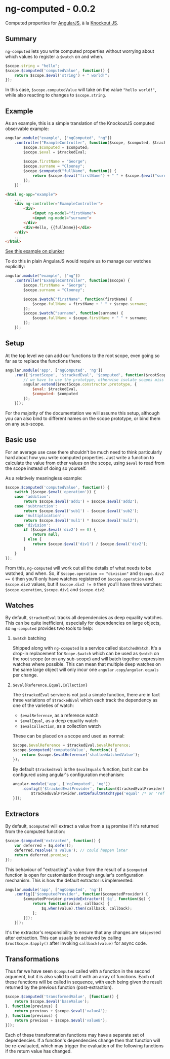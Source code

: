 # ng-computed - 0.0.2

Computed properties for [AngularJS][1], à la [Knockout JS][2].

[1]: http://angularjs.org/
[2]: http://knockoutjs.com/

## Summary

`ng-computed` lets you write computed properties without worrying
about which values to register a `$watch` on and when.

```javascript
$scope.string = "hello";
$scope.$computed('computedValue', function() {
    return $scope.$eval('string') + " world!";
});
```

In this case, `$scope.computedValue` will take on the value `"hello
world!"`, while also reacting to changes to `$scope.string`.

## Example

As an example, this is a simple translation of the KnockoutJS computed
observable example:

```javascript
angular.module("example", ["ngComputed", "ng"])
    .controller("ExampleController", function($scope, $computed, $trackedEval) {
        $scope.$computed = $computed;
        $scope.$eval = $trackedEval;
    
        $scope.firstName = "George";
        $scope.surname = "Clooney";
        $scope.$computed("fullName", function() {
            return $scope.$eval("firstName") + " " + $scope.$eval("surname");
        });
    })'
```

```html
<html ng-app="example">
    ...
    <div ng-controller="ExampleController">
        <div>
            <input ng-model="firstName">
            <input ng-model="surname">
        </div>
        <div>Hello, {{fullName}}</div>
    </div>
    ...
</html>
```

[See this example on plunker][3]

[3]: http://plnkr.co/edit/dtK8nqK72fBiGYNNE5x8

To do this in plain AngularJS would require us to manage our watches
explicitly:

```javascript
angular.module("example", ["ng"])
    .controller("ExampleController", function($scope) {
        $scope.firstName = "George"; 
        $scope.surname = "Clooney";

        $scope.$watch("firstName", function(firstName) {
            $scope.fullName = firstName + " " + $scope.surname;
        });
        $scope.$watch("surname", function(surname) {
            $scope.fullName = $scope.firstName + " " + surname;
        });
    });
```

## Setup

At the top level we can add our functions to the root scope, even
going so far as to replace the functions there:

```javascript
angular.module('app', ['ngComputed', 'ng'])
    .run(['$rootScope', '$trackedEval', '$computed', function($rootScope, $trackedEval, $computed) {
        // we have to use the prototype, otherwise isolate scopes miss out
        angular.extend($rootScope.constructor.prototype, {
            $eval: $trackedEval,
            $computed: $computed
        });
    }]);
```

For the majority of the documentation we will assume this setup,
although you can also bind to different names on the scope prototype,
or bind them on any sub-scope.

## Basic use

For an average use case there shouldn't be much need to think
particularly hard about how you write computed properties. Just write
a function to calculate the value from other values on the scope,
using `$eval` to read from the scope instead of doing so yourself.

As a relatively meaningless example:

```javascript
$scope.$computed('computedValue', function() {
    switch ($scope.$eval('operation')) {
    case 'addition':
        return $scope.$eval('add1') + $scope.$eval('add2');
    case 'subtraction':
        return $scope.$eval('sub1') - $scope.$eval('sub2');
    case 'multiplication':
        return $scope.$eval('mul1') * $scope.$eval('mul2');
    case 'division':
        if ($scope.$eval('div2') == 0) {
            return null;
        } else {
            return $scope.$eval('div1') / $scope.$eval('div2');
        }
    }
});
```

From this, `ng-computed` will work out all the details of what needs
to be watched, and when. So, if `$scope.operation == "division"` and
`$scope.div2 == 0` then you'll only have watches registered on
`$scope.operation` and `$scope.div2` values, but if `$scope.div2 != 0`
then you'll have three watches: `$scope.operation`, `$scope.div1` and
`$scope.div2`.

## Watches

By default, `$trackedEval` tracks all dependencies as deep equality
watches. This can be quite inefficient, especially for dependencies on
large objects, so `ng-computed` provides two tools to help:

1. `$watch` batching

    Shipped along with `ng-computed` is a service called
    `$batchedWatch`. It's a drop-in replacement for `Scope.$watch`
    which can be used as `$watch` on the root scope (or on any
    sub-scope) and will batch together expression watches where
    possible. This can mean that multiple deep watches on the same
    large object will only incur one `angular.copy`/`angular.equals`
    per change.

2. `$eval{Reference,Equal,Collection}`

    The `$trackedEval` service is not just a simple function, there
    are in fact three variations of `$trackedEval` which each track
    the dependency as one of the varieties of watch:

    * `$evalReference`, as a reference watch
    * `$evalEqual`, as a deep equality watch
    * `$evalCollection`, as a collection watch

    These can be placed on a scope and used as normal:

    ```javascript
    $scope.$evalReference = $trackedEval.$evalReference;
    $scope.$computed('computedValue', function() {
        return $scope.$evalReference('shallowWatchedValue');
    });
    ```

    By default `$trackedEval` is the `$evalEquals` function, but it
    can be configured using angular's configuration mechanism:

    ```javascript
    angular.module('app', ['ngComputed', 'ng'])
        .config(['$trackedEvalProvider', function($trackedEvalProvider) {
            $trackedEvalProvider.setDefaultWatchType('equal' /* or 'reference' or 'collection'*/);
    }]);
    ```

## Extractors

By default, `$computed` will extract a value from a `$q` promise if
it's returned from the computed function:

```javascript
$scope.$computed('extracted', function() {
    var deferred = $q.defer();
    deferred.resolve('a value'); // could happen later
    return deferred.promise;
});
```

This behaviour of "extracting" a value from the result of a
`$computed` function is open for customisation through angular's
configuration mechanism. This is how the default extractor is
implemented:

```javascript
angular.module('app', ['ngComputed', 'ng'])
    .config(['$computedProvider', function($computedProvider) {
        $computedProvider.provideExtractor(['$q', function($q) {
            return function(value, callback) {
                $q.when(value).then(callback, callback);
            };
        }]);
    }]);
```

It's the extractor's responsibility to ensure that any changes are
`$digest`ed after extraction. This can usually be achieved by calling
`$rootScope.$apply()` after invoking `callback(value)` for async code.

## Transformations

Thus far we have seen `$computed` called with a function in the second
argument, but it is also valid to call it with an array of
functions. Each of these functions will be called in sequence, with
each being given the result returned by the previous function
(post-extraction).

```javascript
$scope.$computed('transformedValue', [function() {
    return $scope.$eval('baseValue');
}, function(previous) {
    return previous + $scope.$eval('valueA');
}, function(previous) {
    return previous + $scope.$eval('valueB');
}]);
```

Each of these transformation functions may have a separate set of
dependencies. If a function's dependencies change then that function
will be re-evaluated, which may trigger the evaluation of the
following functions if the return value has changed.

